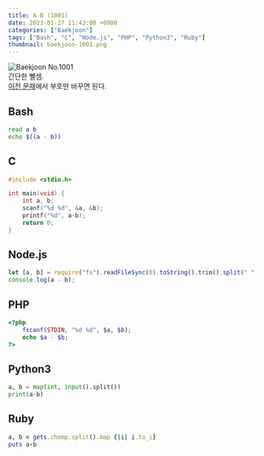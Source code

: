 ```yaml
---
title: A-B (1001)
date: 2023-01-27 11:43:00 +0900
categories: ["Baekjoon"]
tags: ["Bash", "C", "Node.js", "PHP", "Python3", "Ruby"]
thumbnail: baekjoon-1001.png
---
```


![Baekjoon No.1001](baekjoon-1001.png)  
간단한 뺄셈.  
[이전 문제](/posts/baekjoon-1000/)에서 부호만 바꾸면 된다.

## Bash
```bash
read a b
echo $((a - b))
```

## C
```c
#include <stdio.h>

int main(void) {
	int a, b;
	scanf("%d %d", &a, &b);
	printf("%d", a-b);
	return 0;
}
```

## Node.js
```javascript
let [a, b] = require("fs").readFileSync(0).toString().trim().split(" ").map(Number);
console.log(a - b);
```

## PHP
```php
<?php
	fscanf(STDIN, "%d %d", $a, $b);
	echo $a - $b;
?>
```

## Python3
```python
a, b = map(int, input().split())
print(a-b)
```

## Ruby
```ruby
a, b = gets.chomp.split().map {|i| i.to_i}
puts a-b
```
